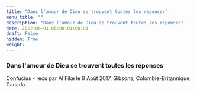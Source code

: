 ```yaml
---
title: "Dans l'amour de Dieu se trouvent toutes les réponses"
menu_title: ""
description: "Dans l'amour de Dieu se trouvent toutes les réponses"
date: 2022-06-01 06:00:01+00:81
draft: False
hidden: True
weight:
---
```

### Dans l'amour de Dieu se trouvent toutes les réponses

Confucius - reçu par Al Fike le 9 Août 2017, Gibsons, Colombie-Britannique, Canada.



